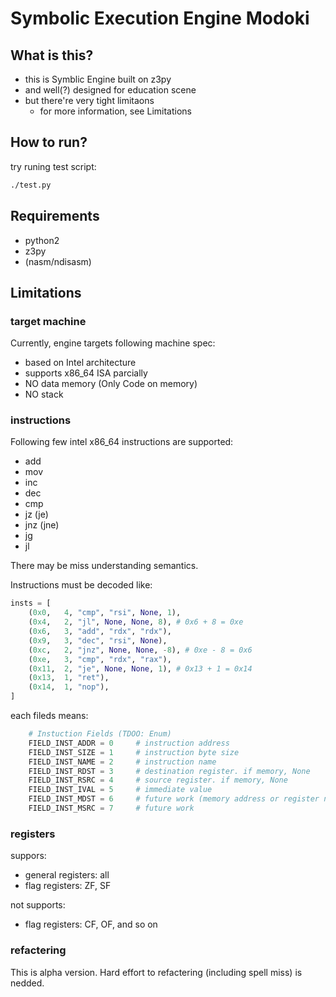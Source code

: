 Symbolic Execution Engine Modoki
====

What is this?
----
* this is Symblic Engine built on z3py
* and well(?) designed for education scene
* but there're very tight limitaons 
    * for more information, see Limitations

How to run?
----
try runing test script:

```bash
./test.py
```

Requirements
----
* python2 
* z3py
* (nasm/ndisasm)

Limitations
----
### target machine 
Currently, engine targets following machine spec:

* based on Intel architecture
* supports x86_64 ISA parcially
* NO data memory (Only Code on memory)
* NO stack

### instructions
Following few intel x86_64 instructions are supported:

* add
* mov
* inc
* dec
* cmp
* jz (je)
* jnz (jne)
* jg 
* jl

There may be miss understanding semantics.

Instructions must be decoded like:

```python
insts = [
    (0x0,   4, "cmp", "rsi", None, 1),
    (0x4,   2, "jl", None, None, 8), # 0x6 + 8 = 0xe
    (0x6,   3, "add", "rdx", "rdx"),
    (0x9,   3, "dec", "rsi", None),
    (0xc,   2, "jnz", None, None, -8), # 0xe - 8 = 0x6
    (0xe,   3, "cmp", "rdx", "rax"),
    (0x11,  2, "je", None, None, 1), # 0x13 + 1 = 0x14
    (0x13,  1, "ret"),
    (0x14,  1, "nop"),
]
```

each fileds means:

```python
    # Instuction Fields (TDOO: Enum)
    FIELD_INST_ADDR = 0     # instruction address
    FIELD_INST_SIZE = 1     # instruction byte size
    FIELD_INST_NAME = 2     # instruction name
    FIELD_INST_RDST = 3     # destination register. if memory, None
    FIELD_INST_RSRC = 4     # source register. if memory, None
    FIELD_INST_IVAL = 5     # immediate value
    FIELD_INST_MDST = 6     # future work (memory address or register name comes here for simplicity)
    FIELD_INST_MSRC = 7     # future work
```

### registers 
suppors:

* general registers: all
* flag registers: ZF, SF

not supports:

* flag registers: CF, OF, and so on

### refactering 
This is alpha version. Hard effort to refactering (including spell miss) is nedded.